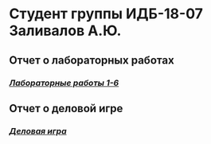 # Студент группы ИДБ-18-07 Заливалов А.Ю.

## Отчет о лабораторных работах
### *[Лабораторные работы 1-6](https://github.com/AlekseyGitPub/aleksey.github.io/wiki/Лабораторные-работы)*

## Отчет о деловой игре
### *[Деловая игра](https://github.com/AlekseyGitPub/aleksey.github.io/wiki/Деловая-игра)*
